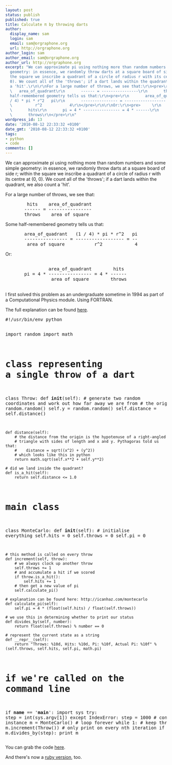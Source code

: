 ```yaml
---
layout: post
status: publish
published: true
title: Calculate π by throwing darts
author:
  display_name: sam
  login: sam
  email: sam@orgraphone.org
  url: http://orgraphone.org
author_login: sam
author_email: sam@orgraphone.org
author_url: http://orgraphone.org
excerpt: "We can approximate pi using nothing more than random numbers and some simple
  geometry: in essence, we randomly throw darts at a square board of side r; within
  the square we inscribe a quadrant of a circle of radius r with its centre at (0,
  0). We count all of the 'throws'; if a dart lands within the quadrant, we also count
  a 'hit'.\r\n\r\nFor a large number of throws, we see that:\r\n<pre>\r\n        hits
  \   area_of_quadrant\r\n       ------ = ----------------\r\n       throws    area_of_square\r\n</pre>\r\n\r\nSome
  half-remembered geometry tells us that:\r\n<pre>\r\n       area_of_quadrant   (1
  / 4) * pi * r^2   pi\r\n       ---------------- = ------------------ = --\r\n        area_of_square
  \          r^2            4\r\n</pre>\r\n\r\nOr:\r\n<pre>     \r\n                area_of_quadrant
  \       hits\r\n       pi = 4 * ---------------- = 4 * ------\r\n                 area_of_square
  \       throws\r\n</pre>\r\n"
wordpress_id: 13
date: '2010-08-12 22:33:32 +0100'
date_gmt: '2010-08-12 22:33:32 +0100'
tags:
- python
- code
comments: []
---
```

<p>We can approximate pi using nothing more than random numbers and some simple geometry: in essence, we randomly throw darts at a square board of side r; within the square we inscribe a quadrant of a circle of radius r with its centre at (0, 0). We count all of the 'throws'; if a dart lands within the quadrant, we also count a 'hit'.</p>
<p>For a large number of throws, we see that:</p>
<pre>
        hits    area_of_quadrant
       ------ = ----------------
       throws    area_of_square
</pre>
<p>Some half-remembered geometry tells us that:</p>
<pre>
       area_of_quadrant   (1 / 4) * pi * r^2   pi
       ---------------- = ------------------ = --
        area_of_square           r^2            4
</pre>
<p>Or:</p>
<pre>     
                area_of_quadrant        hits
       pi = 4 * ---------------- = 4 * ------
                 area_of_square        throws
</pre>
<p><!--break--><br />
I first solved this problem as an undergraduate sometime in 1994 as part of a Computational Physics module. Using FORTRAN.</p>
<p>The full explanation can be found <a href="http://icanhaz.com/calculatepi">here</a>.</p>
<pre>
#!/usr/bin/env python

import random
import math

# class representing a single throw of a dart
class Throw:
	def __init__(self):
		# generate two random coordinates and work out how far away we are from
		# the origin
		self.x = random.random()
		self.y = random.random()
		self.distance = self.distance()

	def distance(self):
		# the distance from the origin is the hypotenuse of a right-angled 
		# triangle with sides of length and x and y. Pythagoras told us that:
		#    distance = sqrt((x^2) + (y^2))
		# which looks like this in python
		return math.sqrt(self.x**2 + self.y**2)

	# did we land inside the quadrant?
	def is_a_hit(self):
		return self.distance <= 1.0

# main class
class MonteCarlo:
	def __init__(self):
		# initialise everything
		self.hits = 0
		self.throws = 0
		self.pi = 0

	# this method is called on every throw
	def increment(self, throw):
		# we always clock up another throw
		self.throws += 1
		# and accumulate a hit if we scored
		if throw.is_a_hit():
			self.hits += 1
		# then get a new value of pi
		self.calculate_pi()

	# explanation can be found here: http://icanhaz.com/montecarlo
	def calculate_pi(self):
		self.pi = 4 * (float(self.hits) / float(self.throws))

	# we use this in determining whether to print our status
	def divides_by(self, number):
		return float(self.throws) % number == 0

	# represent the current state as a string
	def __repr__(self):
		return "Throws: %10d, Hits: %10d, Pi: %10f, Actual Pi: %10f" % (self.throws, self.hits, self.pi, math.pi)

# if we're called on the command line
if __name__ == '__main__':
	import sys
	try:
		step = int(sys.argv[1])
	except IndexError:
		step = 1000
	# construct a new instance
	m = MonteCarlo()
	# loop forever
	while 1:
		# keep throwing darts
		m.increment(Throw())
		# only print on every nth iteration
		if m.divides_by(step): print m
</pre>
<p>You can grab the code <a href="http://svn.cruft.co/code/montecarlo/MonteCarlo.py">here</a>. </p>
<p>And there's now a <a href="http://org.orgraphone.org/2010/10/calculate-%CF%80-by-throwing-ruby-tipped-darts/">ruby version</a>, too.</p>
